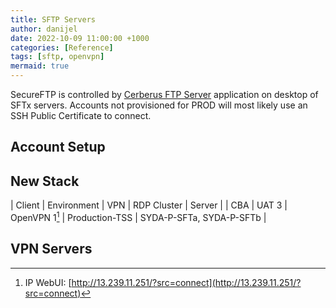 ```yaml
---
title: SFTP Servers
author: danijel
date: 2022-10-09 11:00:00 +1000
categories: [Reference]
tags: [sftp, openvpn]
mermaid: true
---
```

SecureFTP is controlled by [Cerberus FTP Server](https://www.cerberusftp.com/) application on desktop of SFTx servers. Accounts not provisioned for PROD will most likely use an SSH Public Certificate to connect.

## Account Setup


## New Stack

| Client | Environment | VPN | RDP Cluster | Server |
| CBA | UAT 3 | OpenVPN&nbsp;1[^fn-openvpn-1] | Production-TSS | SYDA-P-SFTa, SYDA-P-SFTb |


## VPN Servers

[^fn-openvpn-1]: IP WebUI: [http://13.239.11.251/?src=connect](http://13.239.11.251/?src=connect)